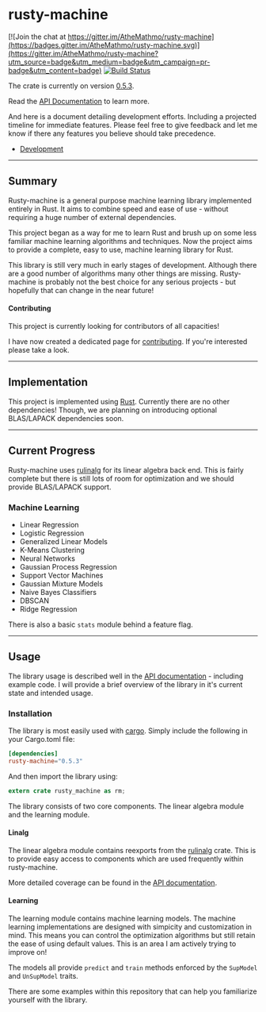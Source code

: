 # rusty-machine

[![Join the chat at https://gitter.im/AtheMathmo/rusty-machine](https://badges.gitter.im/AtheMathmo/rusty-machine.svg)](https://gitter.im/AtheMathmo/rusty-machine?utm_source=badge&utm_medium=badge&utm_campaign=pr-badge&utm_content=badge) [![Build Status](https://travis-ci.org/AtheMathmo/rusty-machine.svg?branch=master)](https://travis-ci.org/AtheMathmo/rusty-machine)

The crate is currently on version [0.5.3](https://crates.io/crates/rusty-machine/).

Read the [API Documentation](https://AtheMathmo.github.io/rusty-machine/) to learn more.

And here is a document detailing development efforts. Including a projected timeline for immediate features.
Please feel free to give feedback and let me know if there any features you believe should take precedence.

- [Development](DEVELOPMENT.md)

---

## Summary

Rusty-machine is a general purpose machine learning library implemented entirely in Rust.
It aims to combine speed and ease of use - without requiring a huge number of external dependencies.

This project began as a way for me to learn Rust and brush up on some less familiar machine learning algorithms and techniques.
Now the project aims to provide a complete, easy to use, machine learning library for Rust.

This library is still very much in early stages of development. Although there are a good number of algorithms many other
things are missing. Rusty-machine is probably not the best choice for any serious projects - but hopefully that can change in the near future!

#### Contributing

This project is currently looking for contributors of all capacities!

I have now created a dedicated page for [contributing](CONTRIBUTING.md). If you're interested please take a look.

---

## Implementation

This project is implemented using [Rust](https://www.rust-lang.org/). Currently there are no other dependencies!
Though, we are planning on introducing optional BLAS/LAPACK dependencies soon.

---

## Current Progress

Rusty-machine uses [rulinalg](https://github.com/AtheMathmo/rulinalg) for its linear algebra back end.
This is fairly complete but there is still lots of room for optimization and we should provide BLAS/LAPACK support.

### Machine Learning

- Linear Regression
- Logistic Regression
- Generalized Linear Models
- K-Means Clustering
- Neural Networks
- Gaussian Process Regression
- Support Vector Machines
- Gaussian Mixture Models
- Naive Bayes Classifiers
- DBSCAN
- Ridge Regression

There is also a basic `stats` module behind a feature flag.

---

## Usage

The library usage is described well in the [API documentation](https://AtheMathmo.github.io/rusty-machine/) - including example code.
I will provide a brief overview of the library in it's current state and intended usage.

### Installation

The library is most easily used with [cargo](http://doc.crates.io/guide.html). Simply include the following in your Cargo.toml file:

```toml
[dependencies]
rusty-machine="0.5.3"
```

And then import the library using:

```rust
extern crate rusty_machine as rm;
```

The library consists of two core components. The linear algebra module and the learning module.

#### Linalg

The linear algebra module contains reexports from the [rulinalg](https://github.com/AtheMathmo/rulinalg) crate. This is to
provide easy access to components which are used frequently within rusty-machine.

More detailed coverage can be found in the [API documentation](https://AtheMathmo.github.io/rusty-machine/).

#### Learning

The learning module contains machine learning models. The machine learning implementations are designed with
simpicity and customization in mind. This means you can control the optimization algorithms but still retain
the ease of using default values. This is an area I am actively trying to improve on!

The models all provide `predict` and `train` methods enforced by the `SupModel` and `UnSupModel` traits.

There are some examples within this repository that can help you familiarize yourself with the library.
